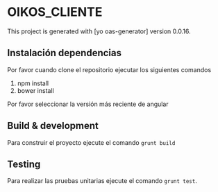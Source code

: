 # OIKOS_CLIENTE

This project is generated with [yo oas-generator]
version 0.0.16.

## Instalación dependencias

Por favor cuando clone el repositorio ejecutar los siguientes comandos
1. npm install
2. bower install

Por favor seleccionar la versión más reciente de angular

## Build & development
Para construir el proyecto ejecute el comando `grunt build`

## Testing

Para realizar las pruebas unitarias ejecute el comando `grunt test`.


